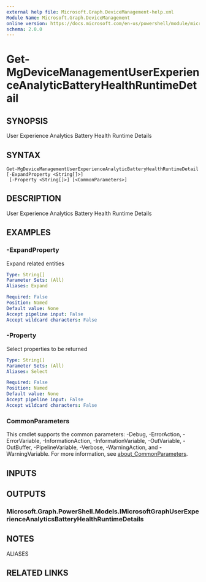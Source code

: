```yaml
---
external help file: Microsoft.Graph.DeviceManagement-help.xml
Module Name: Microsoft.Graph.DeviceManagement
online version: https://docs.microsoft.com/en-us/powershell/module/microsoft.graph.devicemanagement/get-mgdevicemanagementuserexperienceanalyticbatteryhealthruntimedetail
schema: 2.0.0
---
```


# Get-MgDeviceManagementUserExperienceAnalyticBatteryHealthRuntimeDetail

## SYNOPSIS
User Experience Analytics Battery Health Runtime Details

## SYNTAX

```
Get-MgDeviceManagementUserExperienceAnalyticBatteryHealthRuntimeDetail [-ExpandProperty <String[]>]
 [-Property <String[]>] [<CommonParameters>]
```

## DESCRIPTION
User Experience Analytics Battery Health Runtime Details

## EXAMPLES

### -ExpandProperty
Expand related entities

```yaml
Type: String[]
Parameter Sets: (All)
Aliases: Expand

Required: False
Position: Named
Default value: None
Accept pipeline input: False
Accept wildcard characters: False
```

### -Property
Select properties to be returned

```yaml
Type: String[]
Parameter Sets: (All)
Aliases: Select

Required: False
Position: Named
Default value: None
Accept pipeline input: False
Accept wildcard characters: False
```

### CommonParameters
This cmdlet supports the common parameters: -Debug, -ErrorAction, -ErrorVariable, -InformationAction, -InformationVariable, -OutVariable, -OutBuffer, -PipelineVariable, -Verbose, -WarningAction, and -WarningVariable. For more information, see [about_CommonParameters](http://go.microsoft.com/fwlink/?LinkID=113216).

## INPUTS

## OUTPUTS

### Microsoft.Graph.PowerShell.Models.IMicrosoftGraphUserExperienceAnalyticsBatteryHealthRuntimeDetails
## NOTES

ALIASES

## RELATED LINKS
